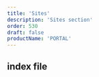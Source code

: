 ```yaml
---
title: 'Sites'
description: 'Sites section'
order: 530
draft: false
productName: 'PORTAL'
---
```


## index file

